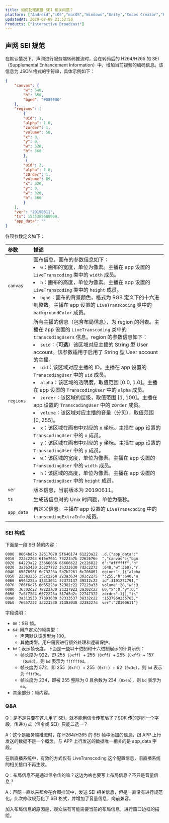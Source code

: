 ```yaml
---
title: 如何处理直播 SEI 相关问题？
platform: ["Android","iOS","macOS","Windows","Unity","Cocos Creator","Electron","React Native","Flutter"]
updatedAt: 2020-07-09 21:52:58
Products: ["Interactive Broadcast"]
---
```

## 声网 SEI 规范

在默认情况下，声网进行服务端转码推流时，会在转码后的 H264/H265 的 SEI（Supplemental Enhancement Information）中，增加当前视频的编码信息。该信息为 JSON 格式的字符串，具体示例如下：

```json
{
    "canvas": {        
        "w": 640,
        "h": 360,
        "bgnd": "#000000"
    },
    "regions": [
        {
        "uid": 1,
        "alpha": 1.0,
        "zorder": 1,
        "volume": 50, 
        "x": 0, 
        "y": 0,   
        "w": 320,
        "h": 360
        },
         {
        "uid": 2,
        "alpha": 1.0,
        "zOrder": 1,
        "volume": 89,
        "x": 320,
        "y": 0,   
        "w": 320,
        "h": 360
        }
    ],
    "ver": "20190611",
    "ts": 1535385600000,
    "app_data": ""
}
```

各项参数定义如下：

| 参数       | 描述                                                         |
| :--------- | :----------------------------------------------------------- |
| `canvas`   | 画布信息，画布的参数信息如下：<li>`w`：画布的宽度，单位为像素。主播在 app 设置的 `LiveTranscoding` 类中的 `width` 成员。</li><li>`h`：画布的高度，单位为像素。主播在 app 设置的 `LiveTranscoding` 类中的 `height` 成员。</li><li>`bgnd`：画布的背景颜色，格式为 RGB 定义下的十六进制整数。主播在 app 设置的 `LiveTranscoding` 类中的 `backgroundColor` 成员。</li> |
| `regions`  | 所有主播的信息（包含布局信息），为 region 的列表。主播在 app 设置的 `LiveTranscoding` 类中的 `transcodingUsers` 信息。region 的参数信息如下：<li>`suid`：（**可选**）该区域对应主播的 String 型 User account。该参数适用于启用了 String 型 User account 的主播。</li><li>`uid`：该区域对应主播的 ID。主播在 app 设置的 `TranscodingUser` 中的 `uid` 成员。</li><li>`alpha`：该区域的透明度，取值范围 [0.0, 1.0]。主播在 app 设置的 `TranscodingUser` 中的 `alpha` 成员。</li><li>`zorder`：该区域的层级，取值范围 [1, 100]。主播在 app 设置的 `TranscodingUser` 中的 `zOrder` 成员。</li><li>`volume`：该区域对应主播的音量（分贝），取值范围 [0, 255]。</li><li> `x`：该区域在画布中对应的 x 坐标。主播在 app 设置的 `TranscodingUser` 中的 `x` 成员。</li><li>`y`：该区域在画布中对应的 y 坐标。主播在 app 设置的 `TranscodingUser` 中的 `y` 成员。</li><li>`w`：该区域的宽度，单位为像素。主播在 app 设置的 `TranscodingUser` 中的 `width` 成员。</li><li>`h`：该区域的高度，单位为像素。主播在 app 设置的 `TranscodingUser` 中的 `height` 成员。</li> |
| `ver`      | 版本信息，当前版本为 20190611。                              |
| `ts`       | 生成该信息时的 Unix 时间戳，单位为毫秒。                     |
| `app_data` | 自定义信息。主播在 app 设置的 `LiveTranscoding` 中的 `transcodingExtraInfo` 成员。 |


### SEI 构成

下面是一段 SEI 帧的内容：

```
0000  0664bd7b 22617070 5f646174 61223a22  .d.{"app_data":"
0010  222c2263 616e7661 73223a7b 2262676e  ","canvas":{"bgn
0020  64223a22 23666666 66666622 2c226822  d":"#ffffff","h"
0030  3a363430 2c227722 3a333630 7d2c2272  :640,"w":360},"r
0040  6567696f 6e73223a 5b7b2261 6c706861  egions": [{"alpha
0050  223a3235 352c2268 223a3634 302c2275  ":255,"h":640,"u
0060  6964223a 33313031 32373137 39312c22  id":3101271791,"
0070  766f6c75 6d65223a 32382c22 77223a33  volume":28,"w":3
0080  36302c22 78223a30 2c227922 3a302c22  60,"x":0,"y":0,"
0090  7a6f7264 6572223a 317d5d2c 22747322  zorder":1}],"ts"
00a0  3a313533 37393630 32333537 38332c22  :1537960235783,"
00b0  76657222 3a223230 31383038 3238227d  ver":"20190611"}
```

字段说明：

* `06`：SEI 帧。
* `64`: 用户定义的帧类型：
	- 声网默认该类型为 100。
	- 其他类型。用户需要进行额外处理和逻辑保护。
* `bd`：表示帧长度。下面是一些以十进制和十六进制展示的计算示例：
	*  帧长度为 922，即 255（`0xff`）+ 255（`0xff`）+ 255（`0xff`）+ 157（`0x9d`），则 `bd` 表示为 `ffffff9d`。
	*  帧长度为 572，即 255（`0xff`）+ 255（`0xff`）+ 62（`0x3e`），则 `bd` 表示为 `ffff3e`。
	*  帧长度为 234，即被 255 整除为 0 且余数为 234（`0xea`），则 `bd` 表示为 `ea`。
* 其余部分：帧内容。

### Q&A

Q：是不是只要在这儿用了 SEI，就不能用信令传布局了？SDK 传的是同一个字段，传递方式（信令或 SEI）只能二选一？

A：这个是服务端推流时，在 H264/H265 的 SEI 帧中添加的信息，跟 APP 上行发送的数据不是一个概念。与 APP 上行发送的数据唯一相关的是 app_data 字段。

在新直播系统中，有效的方式仅有 LiveTranscoding 这个配置信息，旧直播系统的相关接口不再生效。

Q：布局信息不是通过信令传的嘛？这边为啥也要写上布局信息？不只是音量信息？ 

A：声网一直以来都会在合图推流中，发送 SEI 相关信息，但是一直没有进行规范化。此次修改规范化了 SEI 格式，并增加了音量信息，向前兼容。

加入布局信息的原因是，观众端有可能需要当前的布局信息，进行窗口边框的描绘。